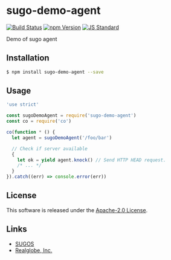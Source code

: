 sugo-demo-agent
==========

<!---
This file is generated by ape-tmpl. Do not update manually.
--->

<!-- Badge Start -->
<a name="badges"></a>

[![Build Status][bd_travis_shield_url]][bd_travis_url]
[![npm Version][bd_npm_shield_url]][bd_npm_url]
[![JS Standard][bd_standard_shield_url]][bd_standard_url]

[bd_repo_url]: https://github.com/realglobe-Inc/sugo-demo-agent
[bd_travis_url]: http://travis-ci.org/realglobe-Inc/sugo-demo-agent
[bd_travis_shield_url]: http://img.shields.io/travis/realglobe-Inc/sugo-demo-agent.svg?style=flat
[bd_travis_com_url]: http://travis-ci.com/realglobe-Inc/sugo-demo-agent
[bd_travis_com_shield_url]: https://api.travis-ci.com/realglobe-Inc/sugo-demo-agent.svg?token=
[bd_license_url]: https://github.com/realglobe-Inc/sugo-demo-agent/blob/master/LICENSE
[bd_codeclimate_url]: http://codeclimate.com/github/realglobe-Inc/sugo-demo-agent
[bd_codeclimate_shield_url]: http://img.shields.io/codeclimate/github/realglobe-Inc/sugo-demo-agent.svg?style=flat
[bd_codeclimate_coverage_shield_url]: http://img.shields.io/codeclimate/coverage/github/realglobe-Inc/sugo-demo-agent.svg?style=flat
[bd_gemnasium_url]: https://gemnasium.com/realglobe-Inc/sugo-demo-agent
[bd_gemnasium_shield_url]: https://gemnasium.com/realglobe-Inc/sugo-demo-agent.svg
[bd_npm_url]: http://www.npmjs.org/package/sugo-demo-agent
[bd_npm_shield_url]: http://img.shields.io/npm/v/sugo-demo-agent.svg?style=flat
[bd_standard_url]: http://standardjs.com/
[bd_standard_shield_url]: https://img.shields.io/badge/code%20style-standard-brightgreen.svg

<!-- Badge End -->


<!-- Description Start -->
<a name="description"></a>

Demo of sugo agent

<!-- Description End -->


<!-- Overview Start -->
<a name="overview"></a>



<!-- Overview End -->


<!-- Sections Start -->
<a name="sections"></a>

<!-- Section from "doc/guides/01.Installation.md.hbs" Start -->

<a name="section-doc-guides-01-installation-md"></a>

Installation
-----

```bash
$ npm install sugo-demo-agent --save
```


<!-- Section from "doc/guides/01.Installation.md.hbs" End -->

<!-- Section from "doc/guides/02.Usage.md.hbs" Start -->

<a name="section-doc-guides-02-usage-md"></a>

Usage
---------

```javascript
'use strict'

const sugoDemoAgent = require('sugo-demo-agent')
const co = require('co')

co(function * () {
  let agent = sugoDemoAgent('/foo/bar')

  // Check if server available
  {
    let ok = yield agent.knock() // Send HTTP HEAD request.
    /* ... */
  }
}).catch((err) => console.error(err))

```


<!-- Section from "doc/guides/02.Usage.md.hbs" End -->


<!-- Sections Start -->


<!-- LICENSE Start -->
<a name="license"></a>

License
-------
This software is released under the [Apache-2.0 License](https://github.com/realglobe-Inc/sugo-demo-agent/blob/master/LICENSE).

<!-- LICENSE End -->


<!-- Links Start -->
<a name="links"></a>

Links
------

+ [SUGOS][sugos_url]
+ [Realglobe, Inc.][realglobe,_inc__url]

[sugos_url]: https://github.com/realglobe-Inc/sugos
[realglobe,_inc__url]: http://realglobe.jp

<!-- Links End -->
